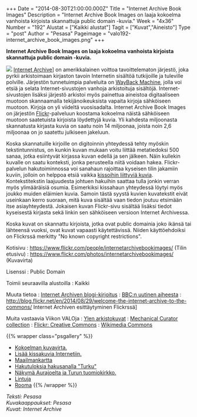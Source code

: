 +++
Date = "2014-08-30T21:00:00.000Z"
Title = "Internet Archive Book Images"
Description = "Internet Archive Book Images on laaja kokoelma vanhoista kirjoista skannattuja public domain -kuvia."
Week = "4x36"
Number = "192"
Alustat = ["Kaikki alustat"]
Tagit = ["Kuvat","Aineisto"]
Type = "post"
Author = "Pesasa"
Pageimage = "valo192-internet_archive_book_images.png"
+++


**Internet Archive Book Images on laaja kokoelma vanhoista kirjoista
skannattuja public domain -kuvia.**

![ ](/images/valo192-internet_archive_book_images.png "fig:valo192-internet_archive_book_images.png")
[Internet Archive](http://archive.org)] on amerikkalainen voittoa
tavoittelematon järjestö, joka pyrkii arkistoimaan kirjaston tavoin
Internetin sisältöä tutkijoille ja tuleville polville. Järjestön
tunnetuimpia palveluita on [WayBack Machine](https://archive.org/web/),
jolla voi etsiä ja selata Internet-sivustojen vanhoja arkistoituja
sisältöjä. Internet-sivustojen lisäksi järjestö arkistoi myös painettua
aineistoa digitaaliseen muotoon skannaamalla tekijänoikeuksista vapaita
kirjoja sähköiseen muotoon. Kirjoja on yli viideltä vuosisadalta.
Internet Archive Book Images on järjestön
[Flickr](http://flickr.com)-palveluun koostama kokoelma näistä
sähköiseen muotoon saatetuista kirjoista löydettyjä kuvia. Yli kahdesta
miljoonasta skannatusta kirjasta kuvia on saatu noin 14 miljoonaa,
joista noin 2,6 miljoonaa on jo saatettu julkiseen jakeluun.

Koska skannatuille kirjoille on digitoinnin yhteydessä tehty myöskin
tekstintunnistus, on kunkin kuvan mukaan voitu liittää metatiedoksi 500
sanaa, jotka esiintyvät kirjassa kuvan edellä ja sen jälkeen. Näin
kullekin kuvalle on saatu konteksti, jonka perusteella niitä voidaan
hakea. Flickr-palvelun hakutoiminnossa voi sanahaun rajoittaa kyseisen
tilin jakamiin kuviin, jolloin on helppoa etsiä vaikka [kissoihin
liittyviä kuvia](https://www.flickr.com/search/?w=126377022@N07&q=cat).
Kontekstitekstin laajuudesta johtuen hakuihin saattaa tulla jonkin
verran myös ylimääräisiä osumia. Esimerkiksi kissahaun yhteydessä löytyi
myös joukko muiden eläimien kuvia. Samoin tästä syystä kuvien
kuvatekstit eivät useinkaan kerro suoraan, mitä kuva sisältää vaan
tiedon joutuu etsimään itse asiayhteydestä. Jokaisen kuvan Flickr-sivu
sisältää lisäksi tiedot kyseisestä kirjasta sekä linkin sen sähköiseen
versioon Internet Archivessa.

Koska kuvat on skannattu kirjoista, jotka ovat public domainia joko
ikänsä tai lähteensä vuoksi, ovat kuvat vapaasti käytettävissä. Niiden
käyttöehdoiksi on Flickrssä merkitty "No known copyright restrictions".

Kotisivu
:   <https://www.flickr.com/people/internetarchivebookimages/> (Tilin
    etusivu)
:   <https://www.flickr.com/photos/internetarchivebookimages/>
    (Kuvavirta)

Lisenssi
:   Public Domain

Toimii seuraavilla alustoilla
:   Kaikki

Muuta tietoa
:   [Internet Archiven
    blogi-kirjoitus](https://blog.archive.org/2014/08/29/millions-of-historic-images-posted-to-flickr/)
:   [BBC:n uutinen
    aiheesta](http://www.bbc.com/news/technology-28976849)
:   <http://blog.flickr.net/en/2014/08/29/welcome-the-internet-archive-to-the-commons/>
    Internet Archiven esittäytyminen Flickrssä]

Muita vastaavia Viikon VALOja
:   [Ylen arkistokuvat](Ylen_arkistokuvat)
:   [Mechanical Curator
    collection](Mechanical_Curator_collection "wikilink")
:   [Flickr: Creative Commons](Flickr:_Creative_Commons)
:   [Wikimedia Commons](Wikimedia_Commons)

{{% wrapper class="psgallery" %}}
-   [Kokoelman kuvavirta.](/images/internet_archive_book_images-0.jpg)
-   [Lisää kissakuvia
    Internetiin.](/images/internet_archive_book_images-1.jpg)
-   [Maailmankartta](/images/internet_archive_book_images-2.jpg)
-   [Hakutuloksia hakusanalla
    "Turku"](/images/internet_archive_book_images-3.jpg)
-   [Näkymä Aurajoelta ja Turun
    tuomiokirkko.](/images/internet_archive_book_images-4.jpg)
-   [Lintuja](/images/internet_archive_book_images-5.jpg)
-   [Rooma](/images/internet_archive_book_images-6.jpg)
{{% /wrapper %}}

*Teksti: Pesasa* <br />
*Kuvakaappaukset: Pesasa* <br />
*Kuvat: Internet Archive*


